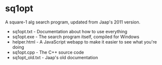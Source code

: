# sq1opt

A square-1 alg search program, updated from Jaap's 2011 version.

* sq1opt.txt - Documentation about how to use everything
* sq1opt.exe - The search program itself, compiled for Windows
* helper.html - A JavaScript webapp to make it easier to see what you're doing
* sq1opt.cpp - The C++ source code
* sq1opt_old.txt - Jaap's old documentation
